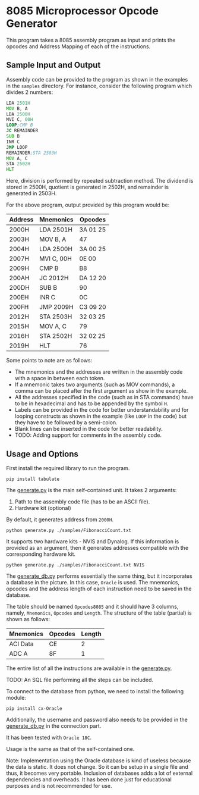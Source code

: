 # 8085 Microprocessor Opcode Generator

This program takes a 8085 assembly program as input and prints the opcodes and Address Mapping of each of the instructions.

## Sample Input and Output

Assembly code can be provided to the program as shown in the examples in the `samples` directory. For instance, consider the following program which divides 2 numbers:

```asm
LDA 2501H
MOV B, A
LDA 2500H
MVI C, 00H
LOOP;CMP B
JC REMAINDER
SUB B
INR C
JMP LOOP
REMAINDER;STA 2503H
MOV A, C
STA 2502H
HLT
```
Here, division is performed by repeated subtraction method. The dividend is stored in 2500H, quotient is generated in 2502H, and remainder is generated in 2503H.

For the above program, output provided by this program would be:

| Address | Mnemonics  | Opcodes  |
|---------|----------- |--------- |
| 2000H   | LDA 2501H  | 3A 01 25 |
| 2003H   | MOV B, A   | 47       |
| 2004H   | LDA 2500H  | 3A 00 25 |
| 2007H   | MVI C, 00H | 0E 00    |
| 2009H   | CMP B      | B8       |
| 200AH   | JC 2012H   | DA 12 20 |
| 200DH   | SUB B      | 90       |
| 200EH   | INR C      | 0C       |
| 200FH   | JMP 2009H  | C3 09 20 |
| 2012H   | STA 2503H  | 32 03 25 |
| 2015H   | MOV A, C   | 79       |
| 2016H   | STA 2502H  | 32 02 25 |
| 2019H   | HLT        | 76       |

Some points to note are as follows:

* The mnemonics and the addresses are written in the assembly code with a space in between each token.
* If a mnemonic takes two arguments (such as MOV commands), a comma can be placed after the first argument as show in the example.
* All the addresses specified in the code (such as in STA commands) have to be in hexadecimal and has to be appended by the symbol `H`.
* Labels can be provided in the code for better understandability and for looping constructs as shown in the example (like `LOOP` in the code) but they have to be followed by a semi-colon.
* Blank lines can be inserted in the code for better readability.
* TODO: Adding support for comments in the assembly code.

## Usage and Options

First install the required library to run the program.
```shell
pip install tabulate
```

The [generate.py](./generate.py) is the main self-contained unit. It takes 2 arguments:

1. Path to the assembly code file (has to be an ASCII file).
2. Hardware kit (optional)

By default, it generates address from `2000H`.
```shell
python generate.py ./samples/FibonacciCount.txt
```

It supports two hardware kits - NVIS and Dynalog. If this information is provided as an argument, then it generates addresses compatible with the corresponding hardware kit.
```shell
python generate.py ./samples/FibonacciCount.txt NVIS
```

The [generate_db.py](./generate_db.py) performs essentially the same thing, but it incorporates a database in the picture. In this case, `Oracle` is used. The mnemonics, opcodes and the address length of each instruction need to be saved in the database.

The table should be named `Opcodes8085` and it should have 3 columns, namely, `Mnemonics`, `Opcodes` and `Length`. The structure of the table (partial) is shown as follows:

| Mnemonics | Opcodes | Length |
|-----------|---------|--------|
| ACI Data  | CE      | 2      |
| ADC A     | 8F      | 1      |

The entire list of all the instructions are available in the [generate.py](./generate.py).

TODO: An SQL file performing all the steps can be included.

To connect to the database from python, we need to install the following module:
```shell
pip install cx-Oracle
```

Additionally, the username and password also needs to be provided in the [generate_db.py](./generate_db.py) in the connection part.

It has been tested with `Oracle 18C`.

Usage is the same as that of the self-contained one.

Note: Implementation using the Oracle database is kind of useless because the data is static. It does not change. So it can be setup in a single file and thus, it becomes very portable. Inclusion of databases adds a lot of external dependencies and overheads. It has been done just for educational purposes and is not recommended for use.
